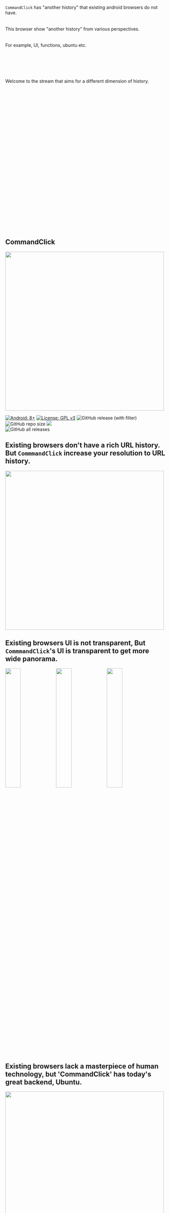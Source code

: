 


<br>    
<br>
<br>
<br>
<br>    
<br>
<br>
<br>

`CommandClick` has "another history"  that existing android browsers do not have.  
<br>
<br>
This browser show "another history" from various perspectives.   
<br>
<br>
For example, UI, functions, ubuntu etc.    

<br>
<br>
<br>
<br>

Welcome to the stream that aims for a different dimension of history.

<br>
<br>
<br>
<br>
<br>
<br>
<br>    
<br>
<br>
<br>
<br>    
<br>
<br>
<br>
<br>    
<br>
<br>
<br>
<br>    
<br>
<br>
<br>
<br>    
<br>
<br>
<br>

CommandClick
----

<img src="https://github.com/puutaro/CommandClick/assets/55217593/e4e6f75b-a35e-47f1-bb41-144d8ea88185" width="500">  


[![Android: 8+](https://img.shields.io/badge/Android-8+-blueviolet.svg?style=popout&logo=android)]((https://opensource.org/licenses/MIT))
[![License: GPL v3](https://img.shields.io/badge/License-GPLv3-blue.svg)](https://www.gnu.org/licenses/gpl-3.0)
![GitHub release (with filter)](https://img.shields.io/github/v/release/puutaro/CommandClick)
![GitHub repo size](https://img.shields.io/github/repo-size/puutaro/CommandClick)
<img src="https://img.shields.io/endpoint?url=https://apt.izzysoft.de/fdroid/api/v1/shield/com.mirfatif.permissionmanagerx&label=IzzyOnDroid&cacheSeconds=86400">  
![GitHub all releases](https://img.shields.io/github/downloads/puutaro/CommandClick/total)  

## Existing browsers don't have a rich URL history. But `CommmandClick` increase your resolution to URL history.

<img src="https://github.com/user-attachments/assets/8cd8af96-0828-4dfa-9e2a-e7ac19f4dda5" width="500">  

## Existing browsers UI is not transparent, But `CommmandClick`'s UI is transparent to get more wide panorama.  

<img src="https://github.com/user-attachments/assets/aac0c05f-0232-4c49-b56e-c8c124b2dfd9" width="31%">
<img src="https://github.com/user-attachments/assets/9aba1f3e-daf6-45a8-ba62-313b5d440501" width="31%">
<img src="https://github.com/user-attachments/assets/4a309506-ada6-4628-b735-7f06269aa4b1" width="31%">


## Existing browsers lack a masterpiece of human technology, but 'CommandClick' has today's great backend, **Ubuntu**.  

<img src="https://github.com/user-attachments/assets/6c24d52f-9beb-48ab-be28-ea41ad0c8bf4" width="500">

## Existing browsers addon is poorly. But, `CommmandClick` addon has the potential to grow for you by graphical UI, ubuntu, etc..    

<img src="https://github.com/user-attachments/assets/a3d4a324-a25d-47d7-ada9-fc54fd2b2f68" width="500">

App installation
-----  
- Android 8+

get it on bellow link  

<a href="https://github.com/puutaro/CommandClick/releases" target="_blank"><img src="https://img.shields.io/github/v/release/puutaro/CommandClick"  width="170"></a>　　

<a href="https://apt.izzysoft.de/fdroid/index/apk/com.puutaro.commandclick/" target="_blank"><img src="https://gitlab.com/IzzyOnDroid/repo/-/raw/master/assets/IzzyOnDroid.png" width="170"></a>　　

- This app not spyware.  Sometimes, it is detected by malware checkers because of the following.

> `ACCESS_FINE_LOCATION` -> Ths require WIFI setting via QR reader .  
> `READ_EXTERNAL_STORAGE` -> CommandClick base is file system.   
> This app data is saved to file. So, without this permission, CC is not feasible.

-> detail is [this issue](https://github.com/puutaro/CommandClick/issues/11)

### [Optional] Change WebView

By edge, webView javascript feature is limited.  
So, javascript not working, recommend to change by [google play](https://play.google.com/store/apps).

- I found this case in samsung galaxy.


Setup Ubuntu
------

By set ubuntu, you can use all fannel (bookmarklet).   
It enables without the need for `termux` or rooting.      
And more, we can use custom command for fannel (bookmarklet) development.  


<img src="https://github.com/puutaro/CommandClick/assets/55217593/2406d8eb-b836-43eb-8dd0-1169c954e64b" width="400">  

[//]: # ()
[//]: # (-> [More detail]&#40;https://github.com/puutaro/CommandClick/blob/master/USAGE.md#setup-ubuntu&#41;)


[//]: # (Usage)

[//]: # (------)

[//]: # ()
[//]: # (<p>-> <a href="https://github.com/puutaro/CommandClick/blob/master/USAGE.md" target="_blank">USAGE.md</a></p> )

[//]: # ()
[//]: # (For fannel &#40;bookmarklet&#41; developer)

[//]: # (--------)

[//]: # ()
[//]: # (### -> [Quick start shell]&#40;https://github.com/puutaro/quickStartShell?tab=readme-ov-file&#41;)

[//]: # ()
[//]: # (### -> [Reference]&#40;https://github.com/puutaro/CommandClick/blob/master/DEVELOPER.md&#41;)

[//]: # ()

Acknowledge
--------

Thanks to awesome [UserLand](https://github.com/CypherpunkArmory/UserLAnd) and [PRoot](https://github.com/proot-me/proot), which make this project possible.

Thanks for watching by end
--------


<img src="https://github.com/user-attachments/assets/4974d225-49b1-4110-bbd3-4ba4f0e5b4b0" width="45%">
<img src="https://github.com/user-attachments/assets/083575fd-ee80-4c7d-a476-c76b050dbbe5" width="45%">
<img src="https://github.com/user-attachments/assets/395092ce-7e51-4171-96e3-2af099a941bc" width="45%">
<img src="https://github.com/user-attachments/assets/edd63806-5a4f-4d52-9033-16efc9ac6568" width="45%">

